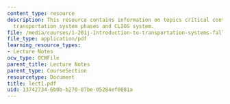 ```yaml
---
content_type: resource
description: This resource contains information on topics critical contemporary issues,
  transportation system phases and CLIOS system.
file: /media/courses/1-201j-introduction-to-transportation-systems-fall-2006/137427346b0bb27087be05284ef0081a_lect1.pdf
file_type: application/pdf
learning_resource_types:
- Lecture Notes
ocw_type: OCWFile
parent_title: Lecture Notes
parent_type: CourseSection
resourcetype: Document
title: lect1.pdf
uid: 13742734-6b0b-b270-87be-05284ef0081a
---
```

